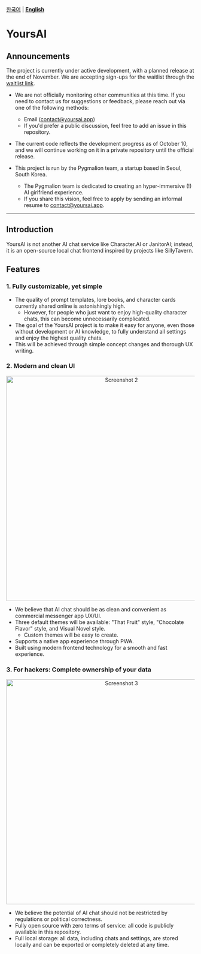 [한국어](README.md) | [**English**](/READMEs/en.md)

# YoursAI

## Announcements
The project is currently under active development, with a planned release at the end of November. We are accepting sign-ups for the waitlist through the [waitlist link](https://form.yoursai.app/waitlist).

- We are not officially monitoring other communities at this time. If you need to contact us for suggestions or feedback, please reach out via one of the following methods:
    - Email ([contact@yoursai.app](mailto:contact@yoursai.app))
    - If you'd prefer a public discussion, feel free to add an issue in this repository.

- The current code reflects the development progress as of October 10, and we will continue working on it in a private repository until the official release.
- This project is run by the Pygmalion team, a startup based in Seoul, South Korea.
    - The Pygmalion team is dedicated to creating an hyper-immersive (!) AI girlfriend experience.
    - If you share this vision, feel free to apply by sending an informal resume to [contact@yoursai.app](mailto:contact@yoursai.app).

---

## Introduction

YoursAI is not another AI chat service like Character.AI or JanitorAI; instead, it is an open-source local chat frontend inspired by projects like SillyTavern.

## Features

### 1. Fully customizable, yet simple

- The quality of prompt templates, lore books, and character cards currently shared online is astonishingly high.
    - However, for people who just want to enjoy high-quality character chats, this can become unnecessarily complicated.
- The goal of the YoursAI project is to make it easy for anyone, even those without development or AI knowledge, to fully understand all settings and enjoy the highest quality chats.
- This will be achieved through simple concept changes and thorough UX writing.


### 2. Modern and clean UI

<p align="center">
<img src="https://github.com/yours-ai/YoursAI/raw/dev/READMEs/2.png" width="600" alt="Screenshot 2" style="margin: 0 auto;"/>
</p>

- We believe that AI chat should be as clean and convenient as commercial messenger app UX/UI.
- Three default themes will be available: "That Fruit" style, "Chocolate Flavor" style, and Visual Novel style.
    - Custom themes will be easy to create.
- Supports a native app experience through PWA.
- Built using modern frontend technology for a smooth and fast experience.


### 3. For hackers: Complete ownership of your data

<p align="center">
<img src="https://github.com/yours-ai/YoursAI/raw/dev/READMEs/3.png" width="600" alt="Screenshot 3" style="margin: 0 auto;"/>
</p>

- We believe the potential of AI chat should not be restricted by regulations or political correctness.
- Fully open source with zero terms of service: all code is publicly available in this repository.
- Full local storage: all data, including chats and settings, are stored locally and can be exported or completely deleted at any time.
